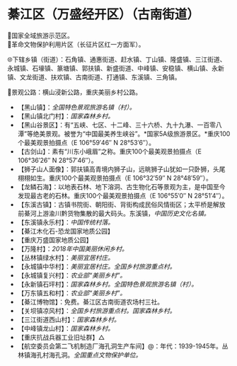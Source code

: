 # 綦江区（万盛经开区）（古南街道）
🚩国家全域旅游示范区。   
🚩革命文物保护利用片区（长征片区红一方面军）。   
  
🌐下辖乡镇（街道）：石角镇、通惠街道、赶水镇、丁山镇、隆盛镇、三江街道、永城镇、石壕镇、篆塘镇、郭扶镇、新盛街道、中峰镇、安稳镇、横山镇、永新镇、文龙街道、扶欢镇、古南街道、打通镇、东溪镇、三角镇。    
  
🎢景观公路：横山浸新公路，重庆美丽乡村公路。   
  
* 【黑山镇】：*全国特色景观旅游名镇（村）。*
* 【黑山镇北门村】：*国家森林乡村。*
* 【黑山谷景区】：有“五峡、七区、十二峰、三十六桥、九十九瀑、一百零八潭”等绝美景观。被誉为“中国最美养生峡谷”。*国家5A级旅游景区。*重庆100个最美观景拍摄点（E 106°59′46″ N 28°53′6″）。
* 【古剑山】：素有“川东小峨眉”之称。重庆100个最美观景拍摄点（E 106°36′26″ N 28°57′46″）。
* 【狮子山人面像】：郭扶镇高青境内狮子山，远晀狮子山犹如一只卧狮，头尾栩栩如生。重庆100个最美观景拍摄点（E 106°32′59″ N 28°48′59″）。
* 【龙鳞石海】：以地表石林、地下溶洞、古生物化石等景观为主，是中国至今发现最古老的石林。重庆100个最美观景拍摄点（E 106°55′0″ N 28°51′4″）。
* 【东溪古镇】：古镇书院街、朝阳街、背街构成民俗风情街区；太平桥是解放前綦河上游渝川黔货物集散的最大码头。东溪镇，*中国历史文化名镇。*
* 【东溪镇永乐村】：*中国传统村落。*
* 【綦江木化石-恐龙国家地质公园】
* 【重庆万盛国家地质公园】
* 【万隆村】：*2018年中国美丽休闲乡村。*
* 【丛林镇绿水村】：*美丽宜居村庄。*
* 【永城镇中华村】：*美丽宜居村庄。全国乡村旅游重点村。*
* 【永城镇复兴村】：*农业部“美丽乡村”。*
* 【永新镇石坪村】：*国家森林乡村。全国特色景观旅游名镇（村）。*
* 【万东镇五和村】：*农业部“美丽乡村”。*
* 【綦江博物馆】：免费。綦江区古南街道农场村三社。
* 【关坝镇凉风村】：*全国乡村旅游重点村。国家森林乡村。*
* 【三江街道西山村】：*国家森林乡村。*
* 【中峰镇龙山村】：*国家森林乡村。*
* 【重庆抗战兵器工业旧址群】△
* 【航空委员会第二飞机制造厂海孔洞生产车间】@：年代：1939-1945年。丛林镇海孔村海孔洞。*全国重点文物保护单位。*